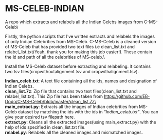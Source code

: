 # MS-CELEB-INDIAN
A repo which extracts and relabels all the Indian Celebs images from C-MS-Celeb\

Firstly, the python scripts that I've written extracts and relabels the images of only Indian Celebrities from MS-Celeb. C-MS-Celeb is a cleaned version of MS-Celeb that has provided two text files i.e clean_list.txt and relabel_list.txt(Yeah, thank you for making this job easier!). These contain the id and path of all the celebrities of MS-celeb.\

Install the MS-Celeb dataset before extracting and relabeling. It contains two tsv files(cropwithoutalignment.tsv and cropwithalignment.tsv).

**Indian_celeb.txt**: A text file containing all the ids, names and designation of Indian Celebs.\
**clean_list.7z**: Zip file that contains two text files(clean_list.txt and relabel_list.txt). This Zip file has been taken from https://github.com/EB-Dodo/C-MS-Celeb/blob/master/clean_list.7z\ \
**main_extract.py**: Extracts all the images of Indian celebrities from MS-Celeb dataset by matching the ids with the ids in *"Indian_celeb.txt"*. You can give your desired tsv filepath here.\
**extract.py**: Cleans all the extracted images(using main_extract.py) with the help of ids specified in clean_list.txt file.\
**relabel.py**: Relabels all the cleaned images and mismatched images.

